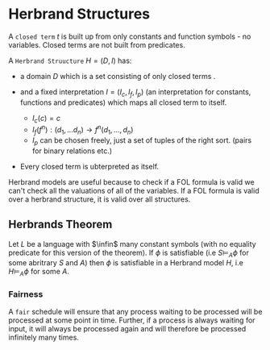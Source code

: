 # Herbrand Structures

A `closed term` $t$ is built up from only constants and function symbols - no variables. Closed terms are not built from predicates.

A `Herbrand Struucture` $H = (D,I)$ has:

* a domain $D$ which is a set consisting of only closed terms .
* and a fixed interpretation $I = (I_c, I_f, I_p)$ (an interpretation for constants, functions and predicates) which maps all closed term to itself.  
  * $I_c(c) = c$
  * $I_f(f^n) : (d_1,...d_n) \to f^n(d_1,...,d_n)$
  * $I_p$ can be chosen freely, just a set of tuples of the right sort. (pairs for binary relations etc.)

* Every closed term is ubterpreted as itself.

Herbrand models are useful because to check if a FOL formula is valid we can't check all the valuations of all of the variables. If a FOL formula is valid over a herbrand structure, it is valid over all structures.

## Herbrands Theorem

 Let $L$ be a language with $\infin$ many constant symbols (with no equality predicate for this version of the theorem). If $\phi$ is satisfiable (i.e $S \models_A \phi$ for some abritrary $S$ and $A$) then $\phi$ is satisfiable in a Herbrand model $H$, i.e $H \models_A \phi$ for some $A$. 

### Fairness 

A `fair` schedule will ensure that any process waiting to be processed will be processed at some point in time. Further, if a process is always waiting for input, it will always be processed again and will therefore be processed infinitely many times.